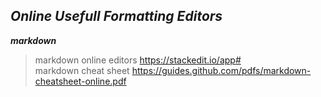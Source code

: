 ## *Online Usefull Formatting Editors*


_**markdown**_ 
> markdown online editors https://stackedit.io/app#  
> markdown cheat sheet https://guides.github.com/pdfs/markdown-cheatsheet-online.pdf

